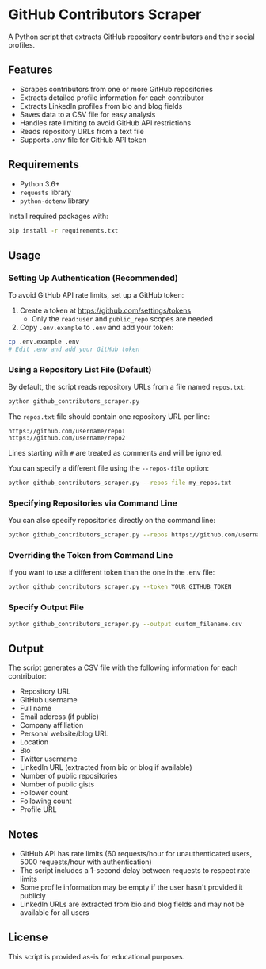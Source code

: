 # GitHub Contributors Scraper

A Python script that extracts GitHub repository contributors and their social profiles.

## Features

- Scrapes contributors from one or more GitHub repositories
- Extracts detailed profile information for each contributor
- Extracts LinkedIn profiles from bio and blog fields
- Saves data to a CSV file for easy analysis
- Handles rate limiting to avoid GitHub API restrictions
- Reads repository URLs from a text file
- Supports .env file for GitHub API token

## Requirements

- Python 3.6+
- `requests` library
- `python-dotenv` library

Install required packages with:

```bash
pip install -r requirements.txt
```

## Usage

### Setting Up Authentication (Recommended)

To avoid GitHub API rate limits, set up a GitHub token:

1. Create a token at https://github.com/settings/tokens
   - Only the `read:user` and `public_repo` scopes are needed
2. Copy `.env.example` to `.env` and add your token:

```bash
cp .env.example .env
# Edit .env and add your GitHub token
```

### Using a Repository List File (Default)

By default, the script reads repository URLs from a file named `repos.txt`:

```bash
python github_contributors_scraper.py
```

The `repos.txt` file should contain one repository URL per line:

```
https://github.com/username/repo1
https://github.com/username/repo2
```

Lines starting with `#` are treated as comments and will be ignored.

You can specify a different file using the `--repos-file` option:

```bash
python github_contributors_scraper.py --repos-file my_repos.txt
```

### Specifying Repositories via Command Line

You can also specify repositories directly on the command line:

```bash
python github_contributors_scraper.py --repos https://github.com/username/repo1 https://github.com/username/repo2
```

### Overriding the Token from Command Line

If you want to use a different token than the one in the .env file:

```bash
python github_contributors_scraper.py --token YOUR_GITHUB_TOKEN
```

### Specify Output File

```bash
python github_contributors_scraper.py --output custom_filename.csv
```

## Output

The script generates a CSV file with the following information for each contributor:

- Repository URL
- GitHub username
- Full name
- Email address (if public)
- Company affiliation
- Personal website/blog URL
- Location
- Bio
- Twitter username
- LinkedIn URL (extracted from bio or blog if available)
- Number of public repositories
- Number of public gists
- Follower count
- Following count
- Profile URL

## Notes

- GitHub API has rate limits (60 requests/hour for unauthenticated users, 5000 requests/hour with authentication)
- The script includes a 1-second delay between requests to respect rate limits
- Some profile information may be empty if the user hasn't provided it publicly
- LinkedIn URLs are extracted from bio and blog fields and may not be available for all users

## License

This script is provided as-is for educational purposes. 